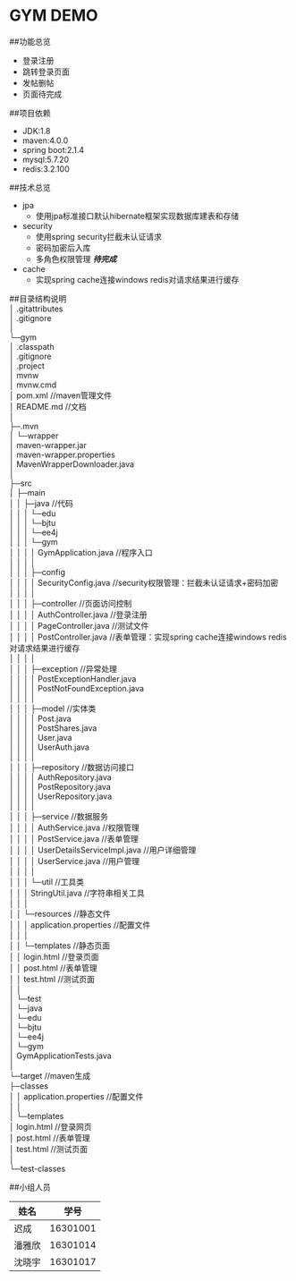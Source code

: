 GYM DEMO
===========================
##功能总览
* 登录注册
* 跳转登录页面
* 发帖删帖
* 页面待完成

##项目依赖
* JDK:1.8
* maven:4.0.0
* spring boot:2.1.4
* mysql:5.7.20
* redis:3.2.100

##技术总览
* jpa
    * 使用jpa标准接口默认hibernate框架实现数据库建表和存储
* security
    * 使用spring security拦截未认证请求
    * 密码加密后入库
    * 多角色权限管理 ***待完成***
* cache
    * 实现spring cache连接windows redis对请求结果进行缓存
    
##目录结构说明  
│  .gitattributes  
│  .gitignore  
│    
└─gym  
    │  .classpath  
    │  .gitignore  
    │  .project  
    │  mvnw  
    │  mvnw.cmd  
    │  pom.xml                                                       //maven管理文件  
    │  README.md                                                     //文档  
    │    
    ├─.mvn  
    │  └─wrapper  
    │          maven-wrapper.jar  
    │          maven-wrapper.properties  
    │          MavenWrapperDownloader.java  
    │        
    ├─src  
    │  ├─main  
    │  │  ├─java                                                    //代码  
    │  │  │  └─edu  
    │  │  │      └─bjtu  
    │  │  │          └─ee4j  
    │  │  │              └─gym  
    │  │  │                  │  GymApplication.java                 //程序入口  
    │  │  │                  │    
    │  │  │                  ├─config  
    │  │  │                  │      SecurityConfig.java             //security权限管理：拦截未认证请求+密码加密  
    │  │  │                  │        
    │  │  │                  ├─controller                           //页面访问控制  
    │  │  │                  │      AuthController.java             //登录注册  
    │  │  │                  │      PageController.java             //测试文件  
    │  │  │                  │      PostController.java             //表单管理：实现spring cache连接windows redis对请求结果进行缓存  
    │  │  │                  │        
    │  │  │                  ├─exception                            //异常处理  
    │  │  │                  │      PostExceptionHandler.java  
    │  │  │                  │      PostNotFoundException.java  
    │  │  │                  │        
    │  │  │                  ├─model                                //实体类  
    │  │  │                  │      Post.java  
    │  │  │                  │      PostShares.java  
    │  │  │                  │      User.java  
    │  │  │                  │      UserAuth.java  
    │  │  │                  │        
    │  │  │                  ├─repository                           //数据访问接口  
    │  │  │                  │      AuthRepository.java  
    │  │  │                  │      PostRepository.java  
    │  │  │                  │      UserRepository.java  
    │  │  │                  │        
    │  │  │                  ├─service                              //数据服务  
    │  │  │                  │      AuthService.java                //权限管理  
    │  │  │                  │      PostService.java                //表单管理  
    │  │  │                  │      UserDetailsServiceImpl.java     //用户详细管理  
    │  │  │                  │      UserService.java                //用户管理  
    │  │  │                  │        
    │  │  │                  └─util                                 //工具类  
    │  │  │                          StringUtil.java                //字符串相关工具  
    │  │  │                            
    │  │  └─resources                                               //静态文件  
    │  │      │  application.properties                             //配置文件  
    │  │      │    
    │  │      └─templates                                           //静态页面  
    │  │              login.html                                    //登录页面  
    │  │              post.html                                     //表单管理  
    │  │              test.html                                     //测试页面  
    │  │                
    │  └─test  
    │      └─java  
    │          └─edu  
    │              └─bjtu  
    │                  └─ee4j  
    │                      └─gym  
    │                              GymApplicationTests.java  
    │                                
    └─target                                                        //maven生成  
        ├─classes  
        │  │  application.properties                                //配置文件  
        │  │    
        │  └─templates  
        │          login.html                                       //登录网页  
        │          post.html                                        //表单管理  
        │          test.html                                        //测试页面  
        │            
        └─test-classes                                                
  
##小组人员

|姓名|学号|
|---|---|
|迟成|16301001|
|潘雅欣|16301014|
|沈晓宇|16301017|